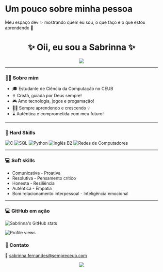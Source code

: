 # Um pouco sobre minha pessoa
Meu espaço dev ✨ mostrando quem eu sou, o que faço e o que estou aprendendo 🚀

<h1 align="center">✨ Oii, eu sou a Sabrinna ✨</h1>

<p align="center">
  <img src="https://c.tenor.com/0GcbKtVSr8sAAAAC/geek-laptop.gif">
</p>

---

### 🙋‍♀️ Sobre mim

- 🎓 Estudante de Ciência da Computação no CEUB  
- ✝️ Cristã, guiada por Deus sempre!  
- 🎮 Amo tecnologia, jogos e progamação!
- 👩‍💻 Sempre aprendendo e crescendo 💡
- ⌛ Autêntica e comprometida com meu futuro!
  
---
### 🚀 Hard Skills

![C](https://img.shields.io/badge/C-00599C?style=for-the-badge&logo=c&logoColor=white)
![SQL](https://img.shields.io/badge/SQL-4479A1?style=for-the-badge&logo=mysql&logoColor=white)
![Python](https://img.shields.io/badge/Python-3776AB?style=for-the-badge&logo=python&logoColor=white)
![Inglês B2](https://img.shields.io/badge/Inglês-B2%20%7C%20Intermediário-blue?style=for-the-badge)
![Redes de Computadores](https://img.shields.io/badge/Redes%20de%20Computadores-%F0%9F%93%B6%20%7C%20Networking-8A2BE2?style=for-the-badge)

---
### 💻 Soft skills
- Comunicativa                                - Proativa
- Resolutiva                                  - Pensamento crítico
- Honesta                                     - Resiliência
- Autêntica                                   - Empatia
- Bom relacionamento interpessoal             -  Inteligência emocional

---
### 💻 GitHub em ação

![Sabrinna's GitHub stats](https://github-readme-stats.vercel.app/api?username=SabrinnaLouise&show_icons=true&theme=tokyonight)

![Profile views](https://komarev.com/ghpvc/?username=SabrinnaLouise&color=blueviolet)

### 💌 Contato
📧 sabrinna.fernandes@sempreceub.com  

<p align="center">
  <img src="https://readme-typing-svg.herokuapp.com?color=F7C8E0&lines=Codificando+soluções+do+futuro.;Cybersegurança+protege+nossa+era.;Compilando+e+executando+sonhos.;Em+constante+evolução+como+dev.;Com+fé,+foco+e+muito+código!">
</p>



